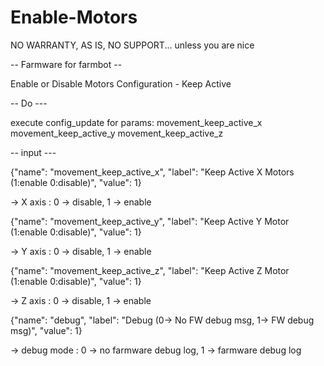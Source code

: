 # Enable-Motors
NO WARRANTY, AS IS, NO SUPPORT... unless you are nice


-- Farmware for farmbot --

Enable or Disable Motors Configuration - Keep Active


-- Do ---

execute config_update for params:
  movement_keep_active_x
  movement_keep_active_y
  movement_keep_active_z


-- input ---

  {"name": "movement_keep_active_x", "label": "Keep Active X Motors (1:enable 0:disable)", "value": 1}
  
-> X axis : 0 -> disable, 1 -> enable

  {"name": "movement_keep_active_y", "label": "Keep Active Y Motor (1:enable 0:disable)", "value": 1}
  
-> Y axis : 0 -> disable, 1 -> enable

  {"name": "movement_keep_active_z", "label": "Keep Active Z Motor (1:enable 0:disable)", "value": 1}
  
-> Z axis : 0 -> disable, 1 -> enable

  {"name": "debug", "label": "Debug (0-> No FW debug msg, 1-> FW debug msg)", "value": 1}
  
-> debug mode : 0 -> no farmware debug log, 1 -> farmware debug log


